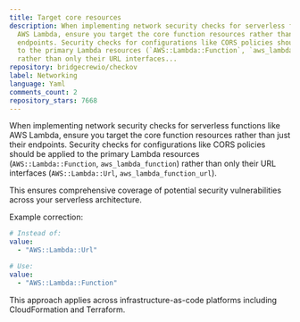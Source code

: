 ```yaml
---
title: Target core resources
description: When implementing network security checks for serverless functions like
  AWS Lambda, ensure you target the core function resources rather than just their
  endpoints. Security checks for configurations like CORS policies should be applied
  to the primary Lambda resources (`AWS::Lambda::Function`, `aws_lambda_function`)
  rather than only their URL interfaces...
repository: bridgecrewio/checkov
label: Networking
language: Yaml
comments_count: 2
repository_stars: 7668
---
```


When implementing network security checks for serverless functions like AWS Lambda, ensure you target the core function resources rather than just their endpoints. Security checks for configurations like CORS policies should be applied to the primary Lambda resources (`AWS::Lambda::Function`, `aws_lambda_function`) rather than only their URL interfaces (`AWS::Lambda::Url`, `aws_lambda_function_url`).

This ensures comprehensive coverage of potential security vulnerabilities across your serverless architecture.

Example correction:
```yaml
# Instead of:
value:
  - "AWS::Lambda::Url"

# Use:
value:
  - "AWS::Lambda::Function"
```

This approach applies across infrastructure-as-code platforms including CloudFormation and Terraform.